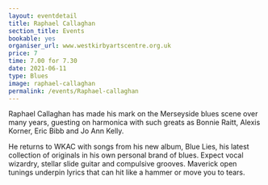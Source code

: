 ```yaml
---
layout: eventdetail
title: Raphael Callaghan
section_title: Events
bookable: yes
organiser_url: www.westkirbyartscentre.org.uk
price: 7
time: 7.00 for 7.30
date: 2021-06-11
type: Blues  
image: raphael-callaghan
permalink: /events/Raphael-callaghan
---
```


Raphael Callaghan has made his mark on the Merseyside blues scene over many years, guesting on harmonica with such greats as Bonnie Raitt, Alexis Korner, Eric Bibb and Jo Ann Kelly.

He returns to WKAC with songs from his new album, Blue Lies, his latest collection of originals in his own personal brand of blues. Expect vocal wizardry, stellar slide guitar and compulsive grooves. Maverick open tunings underpin lyrics that can hit like a hammer or move you to tears.
